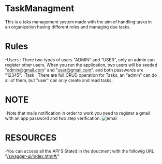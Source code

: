 # TaskManagment
This is a taks management system made with the aim of handling tasks in an organization having different roles and managing due tasks.

# Rules
  -Users : There two types of users "ADMIN" and "USER", only an admin can register other users. When you run the application, two users will be seeded "admin@gmail.com" and "user@gmail.com". and both passwords are "12345".
  -Task : There are full CRUD operation for Tasks, an "admin" can do all of them, but "user" can only create and read tasks.

# NOTE
-Note that mails notification in order to work you need to register a gmail with an app password and two step verification.
![email](https://github.com/user-attachments/assets/61ae6cee-e11d-42e3-ad5c-2dc361d81fcc)

# RESOURCES 
-You can access all the API'S Stated in the doucment with the followig URL "[/swagger-ui/index.html#/](http://localhost:8080/swagger-ui/index.html#/)"
  
